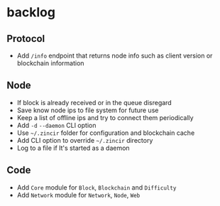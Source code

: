 # backlog

## Protocol

- Add `/info` endpoint that returns node info such as client version or blockchain
  information

## Node

- If block is already received or in the queue disregard
- Save know node ips to file system for future use
- Keep a list of offline ips and try to connect them periodically
- Add `-d` `--daemon` CLI option
- Use `~/.zincir` folder for configuration and blockchain cache
- Add CLI option to override `~/.zincir` directory
- Log to a file if It's started as a daemon

## Code

- Add `Core` module for `Block`, `Blockchain` and `Difficulty`
- Add `Network` module for `Network`, `Node`, `Web`
